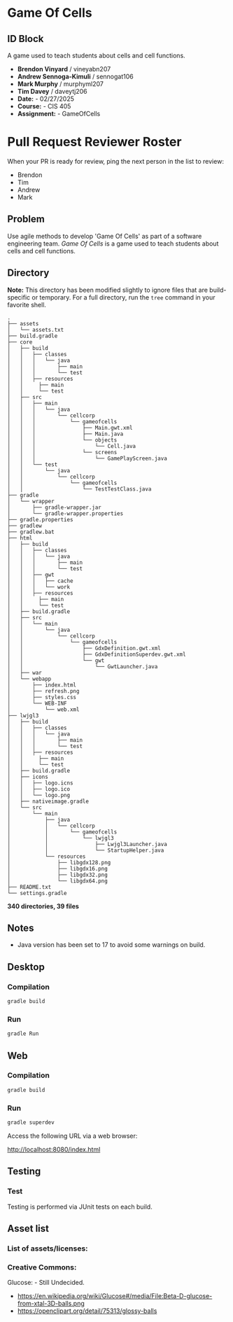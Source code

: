 # Game Of Cells

## ID Block

A game used to teach students about cells and cell functions.

- **Brendon Vinyard** / vineyabn207  
- **Andrew Sennoga-Kimuli** / sennogat106  
- **Mark Murphy** / murphyml207  
- **Tim Davey** / daveytj206  
- **Date:** - 02/27/2025
- **Course:** - CIS 405
- **Assignment:** - GameOfCells

# Pull Request Reviewer Roster
When your PR is ready for review, ping the next person in the list to review:
- Brendon
- Tim
- Andrew
- Mark

## Problem

Use agile methods to develop 'Game Of Cells' as part of a software engineering team. *Game Of Cells* is a game used to teach students about cells and cell functions.

## Directory

**Note:** This directory has been modified slightly to ignore files that are build-specific or temporary. For a full directory, run the `tree` command in your favorite shell.

```
.
├── assets
│   └── assets.txt
├── build.gradle
├── core
│   ├── build
│   │   ├── classes
│   │   │   └── java
│   │   │       ├── main
│   │   │       └── test
│   │   ├── resources
│   │     ├── main
│   │     └── test
│   ├── src
│   │   ├── main
│   │   │   └── java
│   │   │       └── cellcorp
│   │   │           └── gameofcells
│   │   │               ├── Main.gwt.xml
│   │   │               ├── Main.java
│   │   │               └── objects
│   │   │                   └── Cell.java
│   │   │               └── screens
│   │   │                   └── GamePlayScreen.java
│   │   └── test
│   │       └── java
│   │           └── cellcorp
│   │               └── gameofcells
│   │                   └── TestTestClass.java
├── gradle
│   └── wrapper
│       ├── gradle-wrapper.jar
│       └── gradle-wrapper.properties
├── gradle.properties
├── gradlew
├── gradlew.bat
├── html
│   ├── build
│   │   ├── classes
│   │   │   └── java
│   │   │       ├── main
│   │   │       └── test
│   │   ├── gwt
│   │   │   ├── cache
│   │   │   └── work
│   │   ├── resources
│   │     ├── main
│   │     └── test
│   ├── build.gradle
│   ├── src
│   │   └── main
│   │       └── java
│   │           └── cellcorp
│   │               └── gameofcells
│   │                   ├── GdxDefinition.gwt.xml
│   │                   ├── GdxDefinitionSuperdev.gwt.xml
│   │                   └── gwt
│   │                       └── GwtLauncher.java
│   ├── war
│   └── webapp
│       ├── index.html
│       ├── refresh.png
│       ├── styles.css
│       └── WEB-INF
│           └── web.xml
├── lwjgl3
│   ├── build
│   │   ├── classes
│   │   │   └── java
│   │   │       ├── main
│   │   │       └── test
│   │   ├── resources
│   │     ├── main
│   │     └── test
│   ├── build.gradle
│   ├── icons
│   │   ├── logo.icns
│   │   ├── logo.ico
│   │   └── logo.png
│   ├── nativeimage.gradle
│   └── src
│       └── main
│           ├── java
│           │   └── cellcorp
│           │       └── gameofcells
│           │           └── lwjgl3
│           │               ├── Lwjgl3Launcher.java
│           │               └── StartupHelper.java
│           └── resources
│               ├── libgdx128.png
│               ├── libgdx16.png
│               ├── libgdx32.png
│               └── libgdx64.png
├── README.txt
└── settings.gradle
```

**340 directories, 39 files**

## Notes

- Java version has been set to 17 to avoid some warnings on build.

## Desktop

### Compilation
```sh
gradle build
```

### Run
```sh
gradle Run
```

## Web

### Compilation
```sh
gradle build
```

### Run
```sh
gradle superdev
```

Access the following URL via a web browser:

[http://localhost:8080/index.html](http://localhost:8080/index.html)

## Testing

### Test
Testing is performed via JUnit tests on each build.


## Asset list

### List of assets/licenses:


### Creative Commons:
Glucose: - Still Undecided.
- https://en.wikipedia.org/wiki/Glucose#/media/File:Beta-D-glucose-from-xtal-3D-balls.png
- https://openclipart.org/detail/75313/glossy-balls
